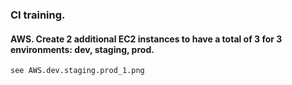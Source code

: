 ### CI training. 
#### AWS. Create 2 additional EC2 instances to have a total of 3 for 3 environments: dev, staging, prod.

```bash
see AWS.dev.staging.prod_1.png
```
